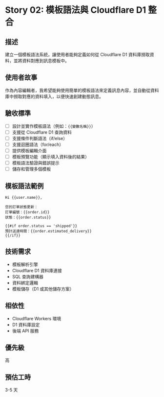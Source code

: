 # Story 02: 模板語法與 Cloudflare D1 整合

## 描述
建立一個模板語法系統，讓使用者能夠定義如何從 Cloudflare D1 資料庫撈取資料，並將資料對應到訊息模板中。

## 使用者故事
作為內容編輯者，我希望能夠使用簡單的模板語法來定義訊息內容，並自動從資料庫中撈取對應的資料填入，以便快速創建動態訊息。

## 驗收標準
- [ ] 設計並實作模板語法（例如：`{{變數名稱}}`）
- [ ] 支援從 Cloudflare D1 查詢資料
- [ ] 支援條件判斷語法（if/else）
- [ ] 支援迴圈語法（for/each）
- [ ] 提供模板編輯介面
- [ ] 模板預覽功能（顯示填入資料後的結果）
- [ ] 模板語法驗證與錯誤提示
- [ ] 儲存和管理多個模板

## 模板語法範例
```
Hi {{user.name}},

您的訂單狀態更新：
訂單編號：{{order.id}}
狀態：{{order.status}}

{{#if order.status == 'shipped'}}
預計送達時間：{{order.estimated_delivery}}
{{/if}}
```

## 技術需求
- 模板解析引擎
- Cloudflare D1 資料庫連接
- SQL 查詢建構器
- 資料綁定邏輯
- 模板儲存（D1 或其他儲存方案）

## 相依性
- Cloudflare Workers 環境
- D1 資料庫設定
- 後端 API 服務

## 優先級
高

## 預估工時
3-5 天
